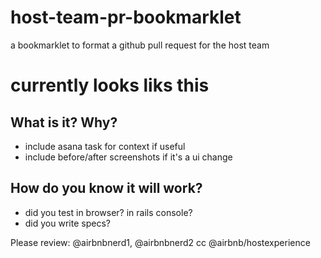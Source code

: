 # host-team-pr-bookmarklet
a bookmarklet to format a github pull request for the host team

# currently looks liks this

## What is it? Why?
- include asana task for context if useful
- include before/after screenshots if it's a ui change

## How do you know it will work?
- did you test in browser? in rails console?
- did you write specs?

Please review: @airbnbnerd1, @airbnbnerd2
cc @airbnb/hostexperience
